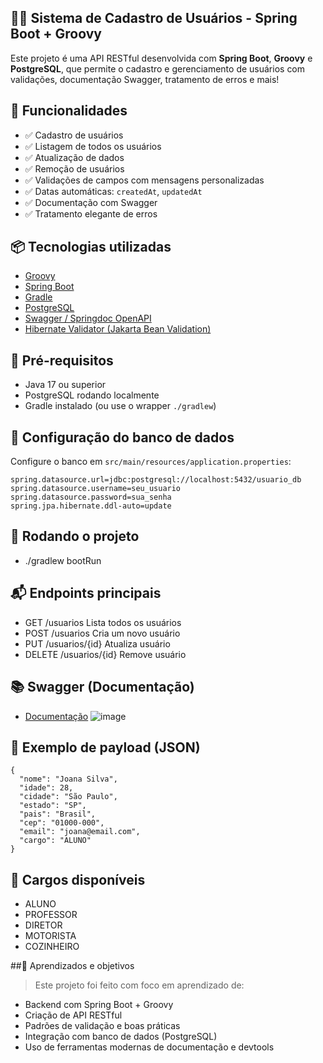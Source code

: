 ## 🧑‍💻 Sistema de Cadastro de Usuários - Spring Boot + Groovy

Este projeto é uma API RESTful desenvolvida com **Spring Boot**, **Groovy** e **PostgreSQL**, que permite o cadastro e gerenciamento de usuários com validações, documentação Swagger, tratamento de erros e mais!



## 🚀 Funcionalidades

- ✅ Cadastro de usuários
- ✅ Listagem de todos os usuários
- ✅ Atualização de dados
- ✅ Remoção de usuários
- ✅ Validações de campos com mensagens personalizadas
- ✅ Datas automáticas: `createdAt`, `updatedAt`
- ✅ Documentação com Swagger
- ✅ Tratamento elegante de erros



## 📦 Tecnologias utilizadas

- [Groovy](https://groovy-lang.org/)
- [Spring Boot](https://spring.io/projects/spring-boot)
- [Gradle](https://gradle.org/)
- [PostgreSQL](https://www.postgresql.org/)
- [Swagger / Springdoc OpenAPI](https://springdoc.org/)
- [Hibernate Validator (Jakarta Bean Validation)](https://jakarta.ee/specifications/bean-validation/)


## 🔧 Pré-requisitos

- Java 17 ou superior
- PostgreSQL rodando localmente
- Gradle instalado (ou use o wrapper `./gradlew`)



## 💾 Configuração do banco de dados

Configure o banco em `src/main/resources/application.properties`:

```properties
spring.datasource.url=jdbc:postgresql://localhost:5432/usuario_db
spring.datasource.username=seu_usuario
spring.datasource.password=sua_senha
spring.jpa.hibernate.ddl-auto=update
```


## 🧪 Rodando o projeto

- ./gradlew bootRun

## 📬 Endpoints principais

- GET      /usuarios	Lista todos os usuários
- POST     /usuarios	Cria um novo usuário
- PUT      /usuarios/{id}	Atualiza usuário
- DELETE   /usuarios/{id}	Remove usuário

## 📚 Swagger (Documentação)

- [Documentação](http://localhost:8080/swagger-ui/index.html)
![image](https://github.com/user-attachments/assets/cd37aae7-1b3c-4575-bf2b-35c16944225f)

## 👤 Exemplo de payload (JSON)
```
{
  "nome": "Joana Silva",
  "idade": 28,
  "cidade": "São Paulo",
  "estado": "SP",
  "pais": "Brasil",
  "cep": "01000-000",
  "email": "joana@email.com",
  "cargo": "ALUNO"
}

```

## 📌 Cargos disponíveis
- ALUNO
- PROFESSOR
- DIRETOR
- MOTORISTA
- COZINHEIRO

##🧠 Aprendizados e objetivos
> Este projeto foi feito com foco em aprendizado de:

- Backend com Spring Boot + Groovy
- Criação de API RESTful
- Padrões de validação e boas práticas
- Integração com banco de dados (PostgreSQL)
- Uso de ferramentas modernas de documentação e devtools  
